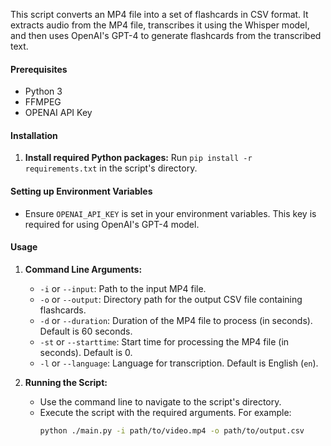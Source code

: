 This script converts an MP4 file into a set of flashcards in CSV format. It extracts audio from the MP4 file, transcribes it using the Whisper model, and then uses OpenAI's GPT-4 to generate flashcards from the transcribed text.

#### **Prerequisites**

- Python 3
- FFMPEG
- OPENAI API Key

#### **Installation**

1. **Install required Python packages:** Run `pip install -r requirements.txt` in the script's directory.

#### **Setting up Environment Variables**

- Ensure `OPENAI_API_KEY` is set in your environment variables. This key is required for using OpenAI's GPT-4 model.

#### **Usage**

1. **Command Line Arguments:**

   - `-i` or `--input`: Path to the input MP4 file.
   - `-o` or `--output`: Directory path for the output CSV file containing flashcards.
   - `-d` or `--duration`: Duration of the MP4 file to process (in seconds). Default is 60 seconds.
   - `-st` or `--starttime`: Start time for processing the MP4 file (in seconds). Default is 0.
   - `-l` or `--language`: Language for transcription. Default is English (`en`).

2. **Running the Script:**
   - Use the command line to navigate to the script's directory.
   - Execute the script with the required arguments. For example:
     ```bash
     python ./main.py -i path/to/video.mp4 -o path/to/output.csv
     ```
